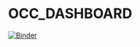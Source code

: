 # OCC_DASHBOARD




[![Binder](https://mybinder.org/badge_logo.svg)](https://mybinder.org/v2/gh/Hamidreza-Karimian/OCC_DASHBOARD/main?urlpath=https%3A%2F%2Fraw.githubusercontent.com%2FHamidreza-Karimian%2FOCC_DASHBOARD%2Fmain%2FOCC-ALGORITHM-DASHBOARD.ipynb)




